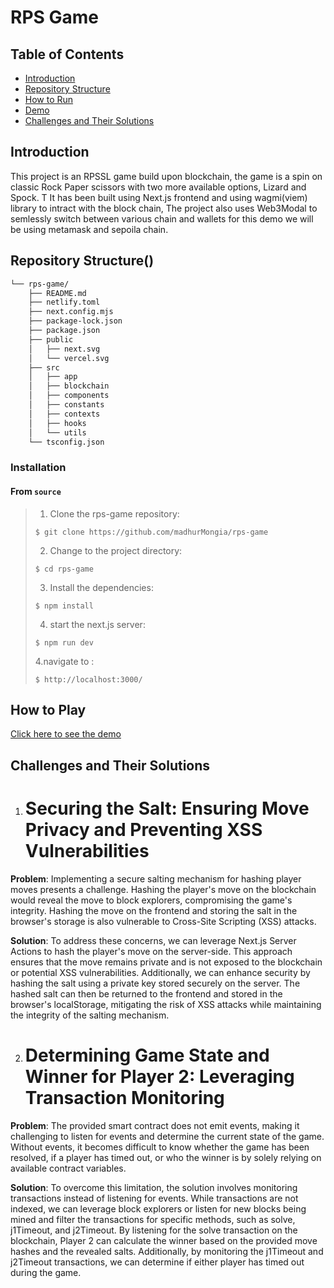 # RPS Game

## Table of Contents
- [Introduction](#introduction)
- [Repository Structure](#Repository)
- [How to Run](#how-to-run)
- [Demo](#demo)
- [Challenges and Their Solutions](#challenges-and-their-solutions)

## Introduction
This project is an RPSSL game build upon blockchain, the game is a spin on classic Rock Paper scissors with two more available options, Lizard and Spock. T
It has been built using Next.js frontend and using wagmi(viem) library to intract with the block chain, The project also uses Web3Modal to semlessly switch between various chain and wallets for this demo we will be using metamask and sepoila chain.

##  Repository Structure()

```sh
└── rps-game/
    ├── README.md
    ├── netlify.toml
    ├── next.config.mjs
    ├── package-lock.json
    ├── package.json
    ├── public
    │   ├── next.svg
    │   └── vercel.svg
    ├── src
    │   ├── app
    │   ├── blockchain
    │   ├── components
    │   ├── constants
    │   ├── contexts
    │   ├── hooks
    │   └── utils
    └── tsconfig.json
```

###  Installation

<h4>From <code>source</code></h4>

> 1. Clone the rps-game repository:
>
> ```console
> $ git clone https://github.com/madhurMongia/rps-game
> ```
>
> 2. Change to the project directory:
> ```console
> $ cd rps-game
> ```
>
> 3. Install the dependencies:
> ```console
> $ npm install
> ```
> 4. start the next.js server:
> ```console
> $ npm run dev
> ```
> 4.navigate to :
> ```console
> $ http://localhost:3000/ 
> ```

## How to Play
[Click here to see the demo](https://screenrec.com/share/cpBQFDo5Yd)

## Challenges and Their Solutions
1. # Securing the Salt: Ensuring Move Privacy and Preventing XSS Vulnerabilities

**Problem**: Implementing a secure salting mechanism for hashing player moves presents a challenge. Hashing the player's move on the blockchain would reveal the move to block explorers, compromising the game's integrity. Hashing the move on the frontend and storing the salt in the browser's storage is also vulnerable to Cross-Site Scripting (XSS) attacks.

**Solution**: To address these concerns, we can leverage Next.js Server Actions to hash the player's move on the server-side. This approach ensures that the move remains private and is not exposed to the blockchain or potential XSS vulnerabilities. Additionally, we can enhance security by hashing the salt using a private key stored securely on the server. The hashed salt can then be returned to the frontend and stored in the browser's localStorage, mitigating the risk of XSS attacks while maintaining the integrity of the salting mechanism.

2. # Determining Game State and Winner for Player 2: Leveraging Transaction Monitoring

**Problem**: The provided smart contract does not emit events, making it challenging to listen for events and determine the current state of the game. Without events, it becomes difficult to know whether the game has been resolved, if a player has timed out, or who the winner is by solely relying on available contract variables.

**Solution**: To overcome this limitation, the solution involves monitoring transactions instead of listening for events. While transactions are not indexed, we can leverage block explorers or listen for new blocks being mined and filter the transactions for specific methods, such as solve, j1Timeout, and j2Timeout.
By listening for the solve transaction on the blockchain, Player 2 can calculate the winner based on the provided move hashes and the revealed salts. Additionally, by monitoring the j1Timeout and j2Timeout transactions, we can determine if either player has timed out during the game.
